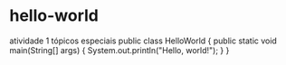 # hello-world
atividade 1 tópicos especiais
public class HelloWorld {
    public static void main(String[] args) {
        System.out.println("Hello, world!");
    }
}
